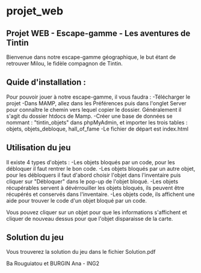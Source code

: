# projet_web

## Projet WEB - Escape-gamme - Les aventures de Tintin 

Bienvenue dans notre escape-gamme géographique, le but étant de retrouver Milou, le fidèle compagnon de Tintin. 

## Quide d'installation : 

Pour pouvoir jouer à notre escape-gamme, il vous faudra : 
  -Télécharger le projet 
  -Dans MAMP, allez dans les Préférences puis dans l'onglet Server pour connaître le chemin vers lequel copier le dossier. Généralement il s'agit du dossier htdocs de Mamp.
  -Créer une base de données se nommant : "tintin_objets" dans phpMyAdmin, et importer les trois tables : objets, objets_debloque, hall_of_fame
  -Le fichier de départ est index.html
  
## Utilisation du jeu 

Il existe 4 types d'objets : 
-Les objets bloqués par un code, pour les débloquer il faut rentrer le bon code. 
-Les objets bloqués par un autre objet, pour les débloquers il faut d'abord choisir l'objet dans l'inventaire puis cliquer sur "Débloquer" dans le pop-up de l'objet bloqué. 
-Les objets récupérables servent à dévérrouiller les objets bloqués, ils peuvent être récupérés et conservés dans l'inventaire. 
-Les objets code, ils affichent une aide pour trouver le code d'un objet bloqué par un code.

Vous pouvez cliquer sur un objet pour que les informations s'affichent et cliquer de nouveau dessus pour que l'objet disparaisse de la carte. 
  
## Solution du jeu 
Vous trouverez la solution du jeu dans le fichier Solution.pdf 

Ba Rouguiatou et BURGIN Ana - ING2 
  
